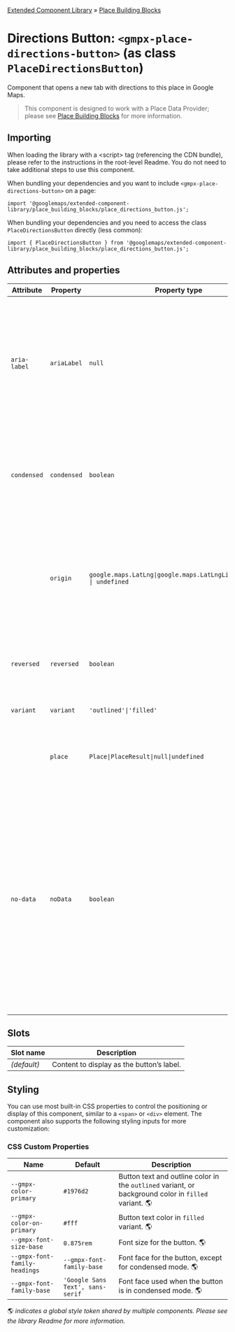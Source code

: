 [Extended Component Library](../../../README.md) » [Place Building Blocks](../README.md)

# Directions Button: `<gmpx-place-directions-button>` (as class `PlaceDirectionsButton`)

Component that opens a new tab with directions to this place in Google Maps.

> This component is designed to work with a Place Data Provider; please see [Place Building Blocks](../README.md) for more information.

## Importing

When loading the library with a &lt;script&gt; tag (referencing the CDN bundle), please refer to the instructions in the root-level Readme. You do not need to take additional steps to use this component.

When bundling your dependencies and you want to include `<gmpx-place-directions-button>` on a page:

```
import '@googlemaps/extended-component-library/place_building_blocks/place_directions_button.js';
```

When bundling your dependencies and you need to access the class `PlaceDirectionsButton` directly (less common):

```
import { PlaceDirectionsButton } from '@googlemaps/extended-component-library/place_building_blocks/place_directions_button.js';
```

## Attributes and properties

| Attribute    | Property    | Property type                                                       | Description                                                                                                                                                                                                                                                      | Default      | [Reflects?](https://open-wc.org/guides/knowledge/attributes-and-properties/#attribute-and-property-reflection) |
| ------------ | ----------- | ------------------------------------------------------------------- | ---------------------------------------------------------------------------------------------------------------------------------------------------------------------------------------------------------------------------------------------------------------- | ------------ | -------------------------------------------------------------------------------------------------------------- |
| `aria-label` | `ariaLabel` | `null`                                                              | A description that gets read by assistive devices. In the case of icon-only buttons, you should always include an ARIA label for optimal accessibility.                                                                                                          | `null`       | ✅                                                                                                              |
| `condensed`  | `condensed` | `boolean`                                                           | Whether to render the button in a condensed layout, where the label appears below the icon.                                                                                                                                                                      | `false`      | ✅                                                                                                              |
|              | `origin`    | `google.maps.LatLng\|google.maps.LatLngLiteral\|Place \| undefined` | Optionally specify the starting location or Place. Otherwise Google Maps will ask for or estimate the user’s starting location.                                                                                                                                  |              | ❌                                                                                                              |
| `reversed`   | `reversed`  | `boolean`                                                           | Get directions from destination to origin instead.                                                                                                                                                                                                               | `false`      | ✅                                                                                                              |
| `variant`    | `variant`   | `'outlined'\|'filled'`                                              | Specifies the display style of the button.                                                                                                                                                                                                                       | `'outlined'` | ✅                                                                                                              |
|              | `place`     | `Place\|PlaceResult\|null\|undefined`                               | Place data to render, overriding anything provided by context.                                                                                                                                                                                                   |              | ❌                                                                                                              |
| `no-data`    | `noData`    | `boolean`                                                           | This read-only property and attribute indicate whether the component has the required Place data to display itself.<br/><br/>Use the attribute to target CSS rules if you wish to hide this component, or display alternate content, when there's no valid data. | `true`       | ✅                                                                                                              |

## Slots

| Slot name   | Description                               |
| ----------- | ----------------------------------------- |
| *(default)* | Content to display as the button’s label. |

## Styling

You can use most built-in CSS properties to control the positioning or display of this component, similar to a `<span>` or `<div>` element. The component also supports the following styling inputs for more customization:

### CSS Custom Properties

| Name                          | Default                          | Description                                                                                          |
| ----------------------------- | -------------------------------- | ---------------------------------------------------------------------------------------------------- |
| `--gmpx-color-primary`        | `#1976d2`                        | Button text and outline color in the `outlined` variant, or background color in `filled` variant. 🌎 |
| `--gmpx-color-on-primary`     | `#fff`                           | Button text color in `filled` variant. 🌎                                                            |
| `--gmpx-font-size-base`       | `0.875rem`                       | Font size for the button. 🌎                                                                         |
| `--gmpx-font-family-headings` | `--gmpx-font-family-base`        | Font face for the button, except for condensed mode. 🌎                                              |
| `--gmpx-font-family-base`     | `'Google Sans Text', sans-serif` | Font face used when the button is in condensed mode. 🌎                                              |

🌎 _indicates a global style token shared by
                                    multiple components. Please see the library
                                    Readme for more information._



